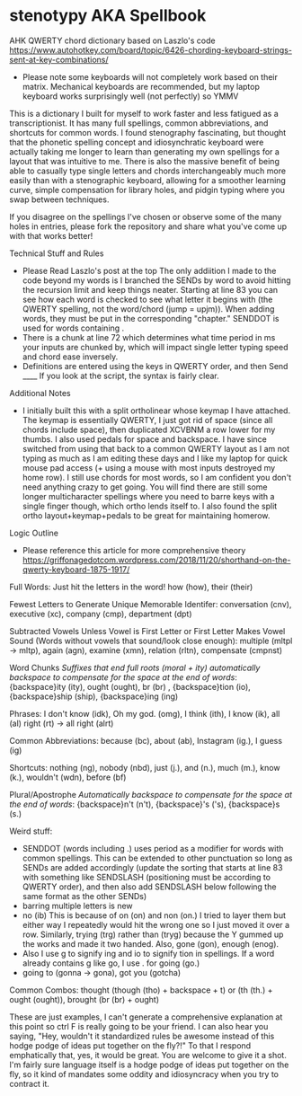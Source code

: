 # stenotypy AKA Spellbook

AHK QWERTY chord dictionary based on Laszlo's code https://www.autohotkey.com/board/topic/6426-chording-keyboard-strings-sent-at-key-combinations/

- Please note some keyboards will not completely work based on their matrix. Mechanical keyboards are recommended, but my laptop keyboard works surprisingly well (not perfectly) so YMMV

This is a dictionary I built for myself to work faster and less fatigued as a transcriptionist. It has many full spellings, common abbreviations, and shortcuts for common words. I found stenography fascinating, but thought that the phonetic spelling concept and idiosynchratic keyboard were actually taking me longer to learn than generating my own spellings for a layout that was intuitive to me. There is also the massive benefit of being able to casually type single letters and chords interchangeably much more easily than with a stenographic keyboard, allowing for a smoother learning curve, simple compensation for library holes, and pidgin typing where you swap between techniques.

If you disagree on the spellings I've chosen or observe some of the many holes in entries, please fork the repository and share what you've come up with that works better!

Technical Stuff and Rules
- Please Read Laszlo's post at the top
The only addiition I made to the code beyond my words is I branched the SENDs by word to avoid hitting the recursion limit and keep things neater. Starting at line 83 you can see how each word is checked to see what letter it begins with (the QWERTY spelling, not the word/chord (jump = upjm)). When adding words, they must be put in the corresponding "chapter." SENDDOT is used for words containing . 
-  There is a chunk at line 72 which determines what time period in ms your inputs are chunked by, which will impact single letter typing speed and chord ease inversely.
- Definitions are entered using the keys in QWERTY order, and then Send ____ If you look at the script, the syntax is fairly clear.

Additional Notes
- I initially built this with a split ortholinear whose keymap I have attached. The keymap is essentially QWERTY, I just got rid of space (since all chords include space), then duplicated XCVBNM a row lower for my thumbs. I also used pedals for space and backspace. I have since switched from using that back to a common QWERTY layout as I am not typing as much as I am editing these days and I like my laptop for quick mouse pad access (+ using a mouse with most inputs destroyed my home row). I still use chords for most words, so I am confident you don't need anything crazy to get going. You will find there are still some longer multicharacter spellings where you need to barre keys with a single finger though, which ortho lends itself to. I also found the split ortho layout+keymap+pedals to be great for maintaining homerow. 

Logic Outline
- Please reference this article for more comprehensive theory https://griffonagedotcom.wordpress.com/2018/11/20/shorthand-on-the-qwerty-keyboard-1875-1917/

Full Words: Just hit the letters in the word! how (how), their (their)

Fewest Letters to Generate Unique Memorable Identifer: conversation (cnv), executive (xc), company (cmp), department (dpt) 

Subtracted Vowels Unless Vowel is First Letter or First Letter Makes Vowel Sound (Words without vowels that sound/look close enough): multiple (mltpl -> mltp), again (agn), examine (xmn), relation (rltn), compensate (cmpnst)

Word Chunks *Suffixes that end full roots (moral + ity) automatically backspace to compensate for the space at the end of words*: {backspace}ity (ity), ought (ought), br (br) , {backspace}tion (io), {backspace}ship (ship), {backspace}ing (ing)

Phrases: I don't know (idk), Oh my god. (omg), I think (ith), I know (ik),  all (al) right (rt) -> all right (alrt)

Common Abbreviations: because (bc), about (ab), Instagram (ig.), I guess (ig)

Shortcuts: nothing (ng), nobody (nbd), just (j.), and (n.), much (m.), know (k.), wouldn't (wdn), before (bf)

Plural/Apostrophe *Automatically backspace to compensate for the space at the end of words*: {backspace}n't (n't), {backspace}'s ('s), {backspace}s (s.)


Weird stuff: 
- SENDDOT (words including .) uses period as a modifier for words with common spellings. This can be extended to other punctuation so long as SENDs are added accordingly (update the sorting that starts at line 83 with something like SENDSLASH (positioning must be according to QWERTY order), and then also add SENDSLASH below following the same format as the other SENDs)
- barring multiple letters is new
- no (ib) This is because of on (on) and non (on.) I tried to layer them but either way I repeatedly would hit the wrong one so I just moved it over a row. Similarly, trying (trg) rather than (tryg) because the Y gummed up the works and made it two handed. Also, gone (gon), enough (enog).
- Also I use g to signify ing and io to signify tion in spellings. If a word already contains g like go, I use . for going (go.)
- going to (gonna -> gona), got you (gotcha)


Common Combos: thought (though (tho) + backspace + t) or (th (th.) + ought (ought)), brought (br (br) + ought)

These are just examples, I can't generate a comprehensive explanation at this point so ctrl F is really going to be your friend. I can also hear you saying, "Hey, wouldn't it standardized rules be awesome instead of this hodge podge of ideas put together on the fly?!" To that I respond emphatically that, yes, it would be great. You are welcome to give it a shot. I'm fairly sure language itself is a hodge podge of ideas put together on the fly, so it kind of mandates some oddity and idiosyncracy when you try to contract it.
